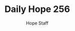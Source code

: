 ---
image: /assets/img/daily-hope-default-artwork.png
title: Daily Hope 256
number: 256
categories:
  - Daily Hope
author: Hope Staff
notes: Daily Hope 256
embed: >-
  <iframe style="border-radius:12px" src="https://open.spotify.com/embed/episode/4C6qjkHcN0GLJoffD8gKvq?utm_source=generator" width="100%" height="152" frameBorder="0" allowfullscreen="" allow="autoplay; clipboard-write; encrypted-media; fullscreen; picture-in-picture" loading="lazy"></iframe>
---